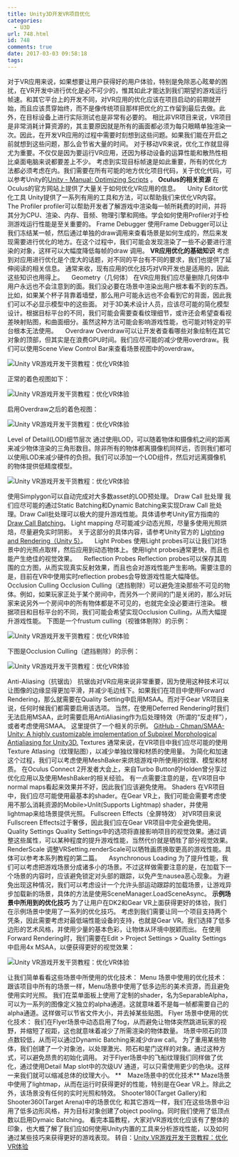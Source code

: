 ```yaml
---
title: Unity3D开发VR项目优化
categories:
  - U3D
url: 748.html
id: 748
comments: true
date: 2017-03-03 09:58:18
tags:
---
```


对于VR应用来说，如果想要让用户获得好的用户体验，特别是免除恶心眩晕的困扰，在VR开发中进行优化是必不可少的，惟其如此才能达到我们期望的游戏运行帧速。和其它平台上的开发不同，对VR应用的优化应该在项目启动的前期就开始，而且应该贯穿始终，而不是像传统项目那样把优化的工作留到最后去做。此外，在目标设备上进行实际测试也是非常有必要的。 相比非VR项目来说，VR项目是非常消耗计算资源的，其主要原因就是所有的画面都必须为每只眼睛单独渲染一次。因此，在开发VR应用的过程中需要时刻想到这些问题。如果我们能在开启之前就想到这些问题，那么会节省大量的时间。 对于移动VR来说，优化工作就显得尤为重要。不仅仅是因为要运行VR应用，还因为移动设备的运算性能和散热性相比桌面电脑来说都要差上不少。 考虑到实现目标帧速是如此重要，所有的优化方法都必须考虑在内。我们需要在所有可能的地方优化项目代码，关于优化代码，可以参考Unity的[Unity - Manual: Optimizing Scripts](https://docs.unity3d.com/Manual/MobileOptimizationPracticalGuide.html) 。 **Oculus的相关资源** 在Oculus的官方网站上提供了大量关于如何优化VR应用的信息。 　Unity Editor优化工具 Unity提供了一系列有用的工具和方法，可以帮助我们来优化VR内容。 The Profiler profiler可以帮助开发者了解游戏中渲染每一帧所耗费的时间，并将其分为CPU、渲染、内存、音频、物理引擎和网络。学会如何使用Profiler对于检测游戏运行性能是至关重要的。 Frame Debugger 使用Frame Debugger可以让我们冻结某一帧，然后通过单独的draw调用来查看场景是如何生成的，然后来发现需要进行优化的地方。在这个过程中，我们可能会发现渲染了一些不必要进行渲染的对象，这样可以大幅度降低每帧的draw 调用。 **VR应用优化的基础知识** 考虑到对应用进行优化是个庞大的话题，对不同的平台有不同的要求，我们也提供了延伸阅读的相关信息。 通常来收，现有应用的优化技巧对VR开发也是适用的，因此这些知识也用得上。 　Geometry（几何体） 在VR应用我们应尽量删除几何体中用户永远也不会注意到的面。我们没必要在场景中渲染出用户根本看不到的东西。比如，如果某个杯子背靠着墙壁，那么用户可能永远也不会看到它的背面，因此我们可以不必显示模型中的这些面。 对于3D美术设计人员，应该尽可能的简化模型设计。根据目标平台的不同，我们可能会需要查看纹理细节，或许还会希望查看视差映射贴图，和曲面细分。虽然这种方法可能会影响游戏性能，也可能对特定的平台根本无法使用。 　Overdraw Overdraw可以让开发者查看哪些对象绘制在其它对象的顶部，但其实是在浪费GPU时间。我们应尽可能的减少使用overdraw。我们可以使用Scene View Control Bar来查看场景视图中的overdraw。

![Unity VR游戏开发干货教程：优化VR体验](http://www.gameres.com/data/attachment/forum/201604/07/1650253s99ssyzo1eq6soe.png "Unity VR游戏开发干货教程：优化VR体验")

正常的着色视图如下：

![Unity VR游戏开发干货教程：优化VR体验](http://www.gameres.com/data/attachment/forum/201604/07/165026vhh302ipkszbdtb9.png "Unity VR游戏开发干货教程：优化VR体验")

启用Overdraw之后的着色视图：

![Unity VR游戏开发干货教程：优化VR体验](http://www.gameres.com/data/attachment/forum/201604/07/165027vxaajwaap01q0vvw.png "Unity VR游戏开发干货教程：优化VR体验")

Level of Detail(LOD)细节层次 通过使用LOD，可以随着物体和摄像机之间的距离来减少物体渲染的三角形数目。除非所有的物体都离摄像机同样远，否则我们都可以使用LOD来减少硬件的负担。我们可以添加一个LOD组件，然后对远离摄像机的物体提供低精度模型。

![Unity VR游戏开发干货教程：优化VR体验](http://www.gameres.com/data/attachment/forum/201604/07/1650274i2557azy62t0z2q.png "Unity VR游戏开发干货教程：优化VR体验")

使用Simplygon可以自动完成对大多数asset的LOD预处理。 Draw Call 批处理 我们应尽可能的通过Static Batching和Dynamic Batching来实现Draw Call 批处理。Draw Call批处理可以极大的提升游戏性能。具体请参考Unity官方指南的[Draw Call Batching](https://docs.unity3d.com/Manual/OptimizingGraphicsPerformance.html)。 Light mapping 尽可能减少动态光照，尽量多使用光照烘焙，尽量避免实时阴影。 关于这部分的具体内容，请参考Unity官方的 [Lighting and Rendering（Unity 5）](https://unity3d.com/cn/learn/tutorials/topics/graphics/introduction-lighting-and-rendering?playlist=17102)。 　Light Probes 使用Light probes可以让我们对场景中的光照点取样，然后应用到动态物体上。使用light probes通常更快，而且也能产生绝佳的视觉效果。 　Reflection Probes Reflection probes可以保存其周围的立方图，从而实现真实反射效果，而且也会对游戏性能产生影响。需要注意的是，目前在VR中使用实时reflection probes会导致游戏性能大幅降低。 Occlusion Culling Occlusion Culling（遮挡剔除）可以避免渲染那些不可见的物体。例如，如果玩家正处于某个房间中，而另外一个房间的门是关闭的，那么对玩家来说另外一个房间中的所有物体都是不可见的，也就完全没必要进行渲染。 根据项目和目标平台的不同，我们可能会希望实现Occlusion Culling，从而大幅提升游戏性能。 下图是一个frustum culling（视锥体剔除）的示例：

![Unity VR游戏开发干货教程：优化VR体验](http://www.gameres.com/data/attachment/forum/201604/07/165029xmx8bubbdmufdb9m.png "Unity VR游戏开发干货教程：优化VR体验")

下图是Occlusion Culling（遮挡剔除）的示例：

![Unity VR游戏开发干货教程：优化VR体验](http://www.gameres.com/data/attachment/forum/201604/07/165030nsjj4vmsk416kzg6.png "Unity VR游戏开发干货教程：优化VR体验")

Anti-Aliasing（抗锯齿） 抗锯齿对VR应用来说非常重要，因为使用这种技术可以让图像的边缘显得更加平滑，并减少毛边线下。如果我们在项目中使用Forward Rendering，那么就需要在Quality Setting中启用MSAA。而对于Gear VR项目来说，任何时候我们都需要启用该选项。 当然，在使用Deferred Rendering时我们无法启用MSAA，此时需要启用AntiAliasing作为后处理特效（所谓的“反走样”），或者考虑使用SMAA。 这里提供了一个相关的示例。 [GitHub - Chman/SMAA-Unity: A highly customizable implementation of Subpixel Morphological Antialiasing for Unity3D.](https://github.com/Chman/SMAA-Unity) Textures 通常来说，在VR项目中我们应尽可能的使用Texture Atlasing（纹理贴图），以减少单独纹理和材质的使用量。 为简化和加速这个过程，我们可以考虑使用MeshBaker来烘焙游戏中所使用的纹理、模型和材质。 在Oculus Connect 2开发者大会上，来自Turbo Button的Holden曾分享过优化应用以及使用MeshBaker的相关经验。 有一点需要注意的是，在VR项目中normal maps看起来效果并不好，因此我们应该避免使用。 Shaders 在VR项目中，我们应尽可能使用最基本的shader。在Gear VR上，我们可能会需要考虑使用不那么消耗资源的Mobile>Unlit(Supports Lightmap) shader，并使用lightmap来给场景提供光照。 Fullscreen Effects（全屏特效） 对VR项目来说Fullscreen Effects过于奢侈，因此我们应在Gear VR项目中完全避免使用。 Quality Settings Quality Settings中的选项将直接影响项目的视觉效果。通过调整这些属性，可以某种程度的提升游戏性能，当然代价就是牺牲了部分视觉效果。 RenderScale 调整VRSetting.renderScale可以牺牲画质换取更高的游戏性能。具体可以参考本系列教程的第二篇。 　Asynchronous Loading 为了提升性能，我们可以考虑把游戏场景分成诸多小的场景。不过这样做需要注意的是，在加载下一个场景的内容时，应该避免锁定对头部的跟踪，以免产生nausea恶心现象。 为避免出现这种情况，我们可以考虑设计一个允许头部运动跟踪的加载场景，让游戏异步加载新的场景，具体的方法是使用SceneManager.LoadSceneAsync。 **示例场景中所用到的优化技巧** 为了让用户在DK2和Gear VR上面获得更好的体验，我们在示例场景中使用了一系列的优化技巧。 考虑到我们需要让同一个项目支持两个凭条，因此需要考虑对最低端性能设备的支持，也就是Gear VR。我们选择了低多边形的艺术风格，并使用少量的基本色彩，让物体从环境中脱颖而出。 在使用Forward Rendering时，我们需要在Edit > Project Settings > Quality Settings 中启用4x MSAA，以便获得更好的视觉效果：

![Unity VR游戏开发干货教程：优化VR体验](http://www.gameres.com/data/attachment/forum/201604/07/1650317195914519xmzxmv.png "Unity VR游戏开发干货教程：优化VR体验")

让我们简单看看这些场景中所使用的优化技术： Menu 场景中使用的优化技术： 跟该项目中所有的场景一样，Menu场景中使用了低多边形的美术资源，而且避免使用实时光照。 我们在菜单面板上使用了定制的shader，名为SeparableAlpha，可以为一系列的图像定义独立的alpha通道。这就意味着不是每一帧都需要自己的alpha通道。这样做可以节省文件大小，并去掉某些贴图。 Flyer 场景中使用的优化技术： 我们在Flyer场景中动态启用了fog，从而避免让物体突然跳进玩家的视野，并缩短了视距，这也就意味着减少了所需渲染的物体数量。 场景中陨石的顶点数较低，从而可以通过Dynamic Batching来减少draw call。 为了重用某些物体，我们创建了一个对象池，以处理激光、陨石和星门这样的对象。通过这种方式，可以避免昂贵的初始化调用。 对于Flyer场景中的飞船纹理我们同样做了优化，通过使用Detail Map slot中的次级UV 通道，可以只需使用更少的色块。这样一来我们就可以缩减总体的纹理大小。 **　Maze场景中的优化技术** Maze场景中使用了lightmap，从而在运行时获得更好的性能，特别是在Gear VR上。除此之外，该场景没有任何的实时光照和特效。 Shooter180(Target Gallery)和Shooter360(Target Arena)中的场景优化 和其它游戏一样，我们在这些场景中沿用了低多边形风格，并为目标对象创建了object pooling。同时我们使用了低顶点数以启用Dymaic Batching。 看完本篇教程，大家对VR游戏优化应该有了整体的印象，也大概了解了我们应如何使用Unity内置的工具来分析游戏性能，以及如何通过某些技巧来获得更好的游戏表现。 转自：[Unity VR游戏开发干货教程：优化VR体验](http://www.gameres.com/629910.html)